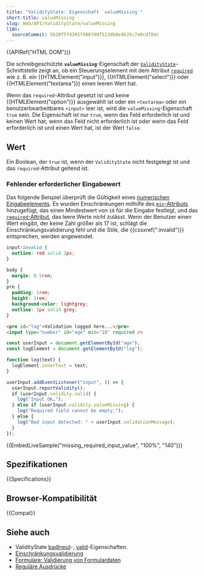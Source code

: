 ```yaml
---
title: "ValidityState: Eigenschaft `valueMissing`"
short-title: valueMissing
slug: Web/API/ValidityState/valueMissing
l10n:
  sourceCommit: 5b20f5f4265f988f80f513db0e4b35c7e0cd70dc
---
```


{{APIRef("HTML DOM")}}

Die schreibgeschützte **`valueMissing`**-Eigenschaft der [`ValidityState`](/de/docs/Web/API/ValidityState)-Schnittstelle zeigt an, ob ein Steuerungselement mit dem Attribut [`required`](/de/docs/Web/HTML/Attributes/required) wie z. B. ein {{HTMLElement("input")}}, {{HTMLElement("select")}} oder {{HTMLElement("textarea")}} einen leeren Wert hat.

Wenn das `required`-Attribut gesetzt ist und keine {{HTMLElement("option")}} ausgewählt ist oder ein `<textarea>` oder ein benutzerbearbeitbares `<input>` leer ist, wird die `valueMissing`-Eigenschaft `true` sein. Die Eigenschaft ist nur `true`, wenn das Feld erforderlich ist und keinen Wert hat; wenn das Feld nicht erforderlich ist oder wenn das Feld erforderlich ist und einen Wert hat, ist der Wert `false`.

## Wert

Ein Boolean, der `true` ist, wenn der `ValidityState` nicht festgelegt ist und das `required`-Attribut geltend ist.

### Fehlender erforderlicher Eingabewert

Das folgende Beispiel überprüft die Gültigkeit eines [numerischen Eingabeelements](/de/docs/Web/HTML/Element/input/number).
Es wurden Einschränkungen mithilfe des [`min`-Attributs](/de/docs/Web/HTML/Element/input/number#min) hinzugefügt, das einen Mindestwert von `18` für die Eingabe festlegt, und das [`required`-Attribut](/de/docs/Web/HTML/Attributes/required), das leere Werte nicht zulässt.
Wenn der Benutzer einen Wert eingibt, der keine Zahl größer als 17 ist, schlägt die Einschränkungsvalidierung fehl und die Stile, die {{cssxref(":invalid")}} entsprechen, werden angewendet.

```css
input:invalid {
  outline: red solid 3px;
}
```

```css hidden
body {
  margin: 0.5rem;
}
pre {
  padding: 1rem;
  height: 2rem;
  background-color: lightgrey;
  outline: 1px solid grey;
}
```

```html
<pre id="log">Validation logged here...</pre>
<input type="number" id="age" min="18" required />
```

```js
const userInput = document.getElementById("age");
const logElement = document.getElementById("log");

function log(text) {
  logElement.innerText = text;
}

userInput.addEventListener("input", () => {
  userInput.reportValidity();
  if (userInput.validity.valid) {
    log("Input OK…");
  } else if (userInput.validity.valueMissing) {
    log("Required field cannot be empty.");
  } else {
    log("Bad input detected: " + userInput.validationMessage);
  }
});
```

{{EmbedLiveSample("missing_required_input_value", "100%", "140")}}

## Spezifikationen

{{Specifications}}

## Browser-Kompatibilität

{{Compat}}

## Siehe auch

- ValidityState [badInput](/de/docs/Web/API/ValidityState/badInput)-, [valid](/de/docs/Web/API/ValidityState/valid)-Eigenschaften.
- [Einschränkungsvalidierung](/de/docs/Web/HTML/Constraint_validation)
- [Formulare: Validierung von Formulardaten](/de/docs/Learn_web_development/Extensions/Forms/Form_validation)
- [Reguläre Ausdrücke](/de/docs/Web/JavaScript/Guide/Regular_expressions)
